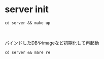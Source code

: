 # server init

```
cd server && make up
```

<br>

バインドしたDBやimageなど初期化して再起動

```
cd server && mare re
```
